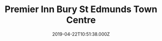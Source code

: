 ---
date: 2019-04-22T10:51:38.000Z
title: Premier Inn Bury St Edmunds Town Centre
latitude: 52.24192670965631
longitude: 0.7193890860615393
url: https://www.premierinn.com/gb/en/hotels/england/suffolk/bury-st-edmunds/bury-st-edmunds-town-centre.html
category: checkin
---